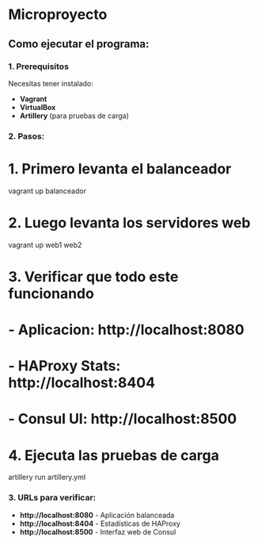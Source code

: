 # Microproyecto
## Como ejecutar el programa:
### 1. **Prerequisitos**
Necesitas tener instalado:
- **Vagrant**
- **VirtualBox**
- **Artillery** (para pruebas de carga)

### 2. **Pasos:**

# 1. Primero levanta el balanceador
vagrant up balanceador

# 2. Luego levanta los servidores web
vagrant up web1 web2

# 3. Verificar que todo este funcionando
# - Aplicacion: http://localhost:8080
# - HAProxy Stats: http://localhost:8404  
# - Consul UI: http://localhost:8500

# 4. Ejecuta las pruebas de carga
artillery run artillery.yml
### 3. **URLs para verificar:**
- **http://localhost:8080** - Aplicación balanceada
- **http://localhost:8404** - Estadísticas de HAProxy
- **http://localhost:8500** - Interfaz web de Consul

